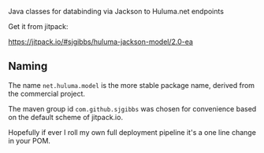 Java classes for databinding via Jackson to Huluma.net endpoints

Get it from jitpack:

https://jitpack.io/#sjgibbs/huluma-jackson-model/2.0-ea

## Naming

The name `net.huluma.model` is the more stable package name, derived from the commercial project.

The maven group id `com.github.sjgibbs` was chosen for convenience based on the default scheme of jitpack.io.

Hopefully if ever I roll my own full deployment pipeline it's a one line change in your POM.

